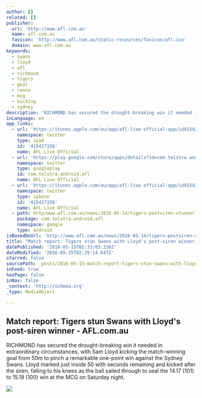 ```yaml
---
author: []
related: []
publisher:
  url: 'http://www.afl.com.au'
  name: afl.com.au
  favicon: 'http://www.afl.com.au/static-resources/favicon/afl.ico'
  domain: www.afl.com.au
keywords:
  - swans
  - lloyd
  - afl
  - richmond
  - tigers
  - goal
  - rance
  - mcg
  - kicking
  - sydney
description: 'RICHMOND has secured the drought-breaking win it needed in extraordinary circumstances, with Sam Lloyd kicking the match-winning goal from 50m to pinch a remarkable one-point win against the Sydney Swans. Lloyd marked just inside 50 with seconds remaining and kicked after the siren, falling to his knees as the ball sailed through to seal the 14.17 (101) to 15.19 (100) win at the MCG on Saturday night.'
inLanguage: en
app_links:
  - url: 'https://itunes.apple.com/au/app/afl-live-official-app/id415427158?mt=8'
    namespace: twitter
    type: ipad
    id: '415427158'
    name: AFL Live Official
  - url: 'https://play.google.com/store/apps/details?id=com.telstra.android.afl'
    namespace: twitter
    type: googleplay
    id: com.telstra.android.afl
    name: AFL Live Official
  - url: 'https://itunes.apple.com/au/app/afl-live-official-app/id415427158?mt=8'
    namespace: twitter
    type: iphone
    id: '415427158'
    name: AFL Live Official
  - path: http/www.afl.com.au/news/2016-05-14/tigers-postsiren-stunner-gets-win-over-swans
    package: com.telstra.android.afl
    namespace: google
    type: android
isBasedOnUrl: 'http://www.afl.com.au/news/2016-05-14/tigers-postsiren-stunner-gets-win-over-swans'
title: "Match report: Tigers stun Swans with Lloyd's post-siren winner - AFL.com.au"
datePublished: '2016-05-15T02:33:03.336Z'
dateModified: '2016-05-15T02:29:14.647Z'
starred: false
sourcePath: _posts/2016-05-15-match-report-tigers-stun-swans-with-lloyds-post-siren-winn.md
inFeed: true
hasPage: false
inNav: false
_context: 'http://schema.org'
_type: MediaObject

---
```

<article style=""><h1>Match report: Tigers stun Swans with Lloyd's post-siren winner - AFL.com.au</h1><p>RICHMOND has secured the drought-breaking win it needed in extraordinary circumstances, with Sam Lloyd kicking the match-winning goal from 50m to pinch a remarkable one-point win against the Sydney Swans. Lloyd marked just inside 50 with seconds remaining and kicked after the siren, falling to his knees as the ball sailed through to seal the 14.17 (101) to 15.19 (100) win at the MCG on Saturday night.</p><img src="http://s.afl.com.au/staticfile/AFL%20Tenant/Media/Images/438890-tlsgalleryportrait.jpg" /></article>